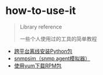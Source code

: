 # how-to-use-it
> Library reference
>
> 一些个人使用过的工具的简单教程

* [跨平台离线安装Python包](https://github.com/Etuloser/how-to-use-it/blob/master/%E8%B7%A8%E5%B9%B3%E5%8F%B0%E7%A6%BB%E7%BA%BF%E5%AE%89%E8%A3%85Python%E5%8C%85/README.md)
* [snmpsim（snmp agent模拟器）](https://github.com/Etuloser/how-to-use-it/tree/master/snmpsim)
* [使用yum下载RPM包](https://github.com/Etuloser/how-to-use-it/tree/master/%E4%BD%BF%E7%94%A8yum%E4%B8%8B%E8%BD%BDRPM%E5%8C%85)
